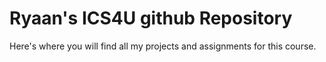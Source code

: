 # Ryaan's ICS4U github Repository
Here's where you will find all my projects and assignments for this course.
